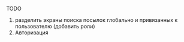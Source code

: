 TODO
1) разделить экраны поиска посылок глобально и привязанных к пользователю (добавить роли)
2) Авторизация